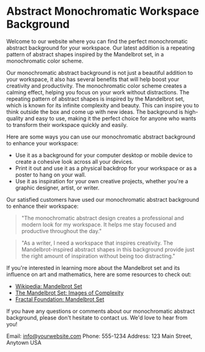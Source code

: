 <!--font:Poppins-->

# Abstract Monochromatic Workspace Background

Welcome to our website where you can find the perfect monochromatic abstract background for your workspace. Our latest addition is a repeating pattern of abstract shapes inspired by the Mandelbrot set, in a monochromatic color scheme.

Our monochromatic abstract background is not just a beautiful addition to your workspace, it also has several benefits that will help boost your creativity and productivity. The monochromatic color scheme creates a calming effect, helping you focus on your work without distractions. The repeating pattern of abstract shapes is inspired by the Mandelbrot set, which is known for its infinite complexity and beauty. This can inspire you to think outside the box and come up with new ideas. The background is high-quality and easy to use, making it the perfect choice for anyone who wants to transform their workspace quickly and easily.

Here are some ways you can use our monochromatic abstract background to enhance your workspace:

- Use it as a background for your computer desktop or mobile device to create a cohesive look across all your devices.
- Print it out and use it as a physical backdrop for your workspace or as a poster to hang on your wall.
- Use it as inspiration for your own creative projects, whether you're a graphic designer, artist, or writer.

Our satisfied customers have used our monochromatic abstract background to enhance their workspace:

> "The monochromatic abstract design creates a professional and modern look for my workspace. It helps me stay focused and productive throughout the day."

> "As a writer, I need a workspace that inspires creativity. The Mandelbrot-inspired abstract shapes in this background provide just the right amount of inspiration without being too distracting."

If you're interested in learning more about the Mandelbrot set and its influence on art and mathematics, here are some resources to check out:

- [Wikipedia: Mandelbrot Set](https://en.wikipedia.org/wiki/Mandelbrot_set)
- [The Mandelbrot Set: Images of Complexity](https://www.youtube.com/watch?v=0jGaio87u3A)
- [Fractal Foundation: Mandelbrot Set](https://fractalfoundation.org/resources/fractal-gallery/mandelbrot-set/)

If you have any questions or comments about our monochromatic abstract background, please don't hesitate to contact us. We'd love to hear from you!

Email: info@yourwebsite.com
Phone: 555-1234
Address: 123 Main Street, Anytown USA

<!--

Write me content for website with wallpaper which alt text is:

"A wallpaper with a repeating pattern of abstract shapes inspired by the Mandelbrot set, in a monochromatic color scheme."

The name/title of the page should not be 1:1 copy of the alt text but rather a real content of the website which is using this wallpaper.

- Use markdown format 
- Start with heading
- Heading should be short and concise
- The content should look like a real website 
- The website should not be about the wallpaper, wallpaper is just a related background
- Heading should be contain work "wallpaper" or "background"
- Include real sections like references, contact, user stories, etc. use things relevant to the page purpose.
- Feel free to use structure like headings, bullets, numbering, blockquotes, paragraphs, horizontal lines, etc.
- You can use formatting like bold or _italic_
- You can include UTF-8 emojis
- Links should be only #hash anchors (and you can refer to the document itself)
- Do not include images


---


# Monochrome Abstract Wallpaper Background for Your Creative Workspace

Welcome to our website where you can find the perfect wallpaper background for your creative workspace. Our latest addition is a monochromatic abstract wallpaper with repeating patterns inspired by the Mandelbrot set.

## Why Choose Our Monochrome Abstract Wallpaper?

Our monochrome abstract wallpaper is not just a beautiful addition to your workspace, it also has several benefits that will help boost your creativity and productivity:

- The monochromatic color scheme creates a calming effect, helping you focus on your work without distractions.
- The repeating pattern of abstract shapes is inspired by the Mandelbrot set, which is known for its infinite complexity and beauty. This can inspire you to think outside the box and come up with new ideas.
- The wallpaper is high-quality and easy to install, making it the perfect choice for anyone who wants to transform their workspace quickly and easily.

## How to Use Our Monochrome Abstract Wallpaper

Our monochrome abstract wallpaper can be used in a variety of ways to enhance your workspace:

- Use it as a background for your computer desktop or mobile device to create a cohesive look across all your devices.
- Print it out and use it as a physical backdrop for your workspace or as a poster to hang on your wall.
- Use it as inspiration for your own creative projects, whether you're a graphic designer, artist, or writer.

## User Stories

Here are some stories from our satisfied customers who have used our monochrome abstract wallpaper to enhance their workspace:

> "I was looking for a wallpaper that would help me focus on my work without being too distracting. The monochromatic abstract design was perfect for me, and I love how easy it was to install."

> "As a graphic designer, I'm always looking for new sources of inspiration. The Mandelbrot-inspired abstract shapes in this wallpaper have helped me come up with some amazing new designs."

## References

If you're interested in learning more about the Mandelbrot set and its influence on art and mathematics, here are some resources to check out:

- [Wikipedia: Mandelbrot Set](https://en.wikipedia.org/wiki/Mandelbrot_set)
- [The Mandelbrot Set: Images of Complexity](https://www.youtube.com/watch?v=0jGaio87u3A)
- [Fractal Foundation: Mandelbrot Set](https://fractalfoundation.org/resources/fractal-gallery/mandelbrot-set/)

## Contact Us

If you have any questions or comments about our monochrome abstract wallpaper, please don't hesitate to contact us. We'd love to hear from you!

Email: info@yourwebsite.com
Phone: 555-1234
Address: 123 Main Street, Anytown USA


---


Heading should not include word "wallpaper". The website should not be about the wallpaper itself, wallpaper is just a related background, rewrite whole content.


---


# Elevate Your Workspace with a Monochromatic Abstract Background

Welcome to our website where you can find the perfect monochromatic abstract background for your creative workspace. Our latest addition is a repeating pattern of abstract shapes inspired by the Mandelbrot set, in a monochromatic color scheme.

## Why Choose Our Monochromatic Abstract Background?

Our monochromatic abstract background is not just a beautiful addition to your workspace, it also has several benefits that will help boost your creativity and productivity:

- The monochromatic color scheme creates a calming effect, helping you focus on your work without distractions.
- The repeating pattern of abstract shapes is inspired by the Mandelbrot set, which is known for its infinite complexity and beauty. This can inspire you to think outside the box and come up with new ideas.
- The background is high-quality and easy to use, making it the perfect choice for anyone who wants to transform their workspace quickly and easily.

## How to Use Our Monochromatic Abstract Background

Our monochromatic abstract background can be used in a variety of ways to enhance your workspace:

- Use it as a background for your computer desktop or mobile device to create a cohesive look across all your devices.
- Print it out and use it as a physical backdrop for your workspace or as a poster to hang on your wall.
- Use it as inspiration for your own creative projects, whether you're a graphic designer, artist, or writer.

## User Stories

Here are some stories from our satisfied customers who have used our monochromatic abstract background to enhance their workspace:

> "I was looking for a background that would help me focus on my work without being too distracting. The monochromatic abstract design was perfect for me, and I love how easy it was to use."

> "As an artist, I'm always looking for new sources of inspiration. The Mandelbrot-inspired abstract shapes in this background have helped me come up with some amazing new ideas."

## References

If you're interested in learning more about the Mandelbrot set and its influence on art and mathematics, here are some resources to check out:

- [Wikipedia: Mandelbrot Set](https://en.wikipedia.org/wiki/Mandelbrot_set)
- [The Mandelbrot Set: Images of Complexity](https://www.youtube.com/watch?v=0jGaio87u3A)
- [Fractal Foundation: Mandelbrot Set](https://fractalfoundation.org/resources/fractal-gallery/mandelbrot-set/)

## Contact Us

If you have any questions or comments about our monochromatic abstract background, please don't hesitate to contact us. We'd love to hear from you!

Email: info@yourwebsite.com
Phone: 555-1234
Address: 123 Main Street, Anytown USA


---


Heading is too long, rewrite whole content.


---


# Monochromatic Abstract Background for Your Creative Workspace

Welcome to our website where you can find the perfect monochromatic abstract background for your creative workspace. Our latest addition is a repeating pattern of abstract shapes inspired by the Mandelbrot set, in a monochromatic color scheme.

Our monochromatic abstract background is not just a beautiful addition to your workspace, it also has several benefits that will help boost your creativity and productivity. The monochromatic color scheme creates a calming effect, helping you focus on your work without distractions. The repeating pattern of abstract shapes is inspired by the Mandelbrot set, which is known for its infinite complexity and beauty. This can inspire you to think outside the box and come up with new ideas. The background is high-quality and easy to use, making it the perfect choice for anyone who wants to transform their workspace quickly and easily.

Here are some ways you can use our monochromatic abstract background to enhance your workspace:

- Use it as a background for your computer desktop or mobile device to create a cohesive look across all your devices.
- Print it out and use it as a physical backdrop for your workspace or as a poster to hang on your wall.
- Use it as inspiration for your own creative projects, whether you're a graphic designer, artist, or writer.

Our satisfied customers have used our monochromatic abstract background to enhance their workspace:

> "I was looking for a background that would help me focus on my work without being too distracting. The monochromatic abstract design was perfect for me, and I love how easy it was to use."

> "As an artist, I'm always looking for new sources of inspiration. The Mandelbrot-inspired abstract shapes in this background have helped me come up with some amazing new ideas."

If you're interested in learning more about the Mandelbrot set and its influence on art and mathematics, here are some resources to check out:

- [Wikipedia: Mandelbrot Set](https://en.wikipedia.org/wiki/Mandelbrot_set)
- [The Mandelbrot Set: Images of Complexity](https://www.youtube.com/watch?v=0jGaio87u3A)
- [Fractal Foundation: Mandelbrot Set](https://fractalfoundation.org/resources/fractal-gallery/mandelbrot-set/)

If you have any questions or comments about our monochromatic abstract background, please don't hesitate to contact us. We'd love to hear from you!

Email: info@yourwebsite.com
Phone: 555-1234
Address: 123 Main Street, Anytown USA


---


Heading is too long, rewrite whole content.


---


# Monochromatic Abstract Background for Your Workspace

Welcome to our website where you can find the perfect monochromatic abstract background for your workspace. Our latest addition is a repeating pattern of abstract shapes inspired by the Mandelbrot set, in a monochromatic color scheme.

Our monochromatic abstract background is not just a beautiful addition to your workspace, it also has several benefits that will help boost your creativity and productivity. The monochromatic color scheme creates a calming effect, helping you focus on your work without distractions. The repeating pattern of abstract shapes is inspired by the Mandelbrot set, which is known for its infinite complexity and beauty. This can inspire you to think outside the box and come up with new ideas. The background is high-quality and easy to use, making it the perfect choice for anyone who wants to transform their workspace quickly and easily.

Here are some ways you can use our monochromatic abstract background to enhance your workspace:

- Use it as a background for your computer desktop or mobile device to create a cohesive look across all your devices.
- Print it out and use it as a physical backdrop for your workspace or as a poster to hang on your wall.
- Use it as inspiration for your own creative projects, whether you're a graphic designer, artist, or writer.

Our satisfied customers have used our monochromatic abstract background to enhance their workspace:

> "The monochromatic abstract design creates a professional and modern look for my workspace. It helps me stay focused and productive throughout the day."

> "As a writer, I need a workspace that inspires creativity. The Mandelbrot-inspired abstract shapes in this background provide just the right amount of inspiration without being too distracting."

If you're interested in learning more about the Mandelbrot set and its influence on art and mathematics, here are some resources to check out:

- [Wikipedia: Mandelbrot Set](https://en.wikipedia.org/wiki/Mandelbrot_set)
- [The Mandelbrot Set: Images of Complexity](https://www.youtube.com/watch?v=0jGaio87u3A)
- [Fractal Foundation: Mandelbrot Set](https://fractalfoundation.org/resources/fractal-gallery/mandelbrot-set/)

If you have any questions or comments about our monochromatic abstract background, please don't hesitate to contact us. We'd love to hear from you!

Email: info@yourwebsite.com
Phone: 555-1234
Address: 123 Main Street, Anytown USA


---


Write me a Google font which is best fitting for the website.

Pick from the list:
- Playfair Display
- Great Vibes
- Orbitron
- Lobster
- Lato
- Open Sans
- Alegreya
- IBM Plex Sans
- Dancing Script
- Poppins
- Exo 2
- Roboto
- Futura
- Montserrat
- Inter
- Barlow Condensed
- Raleway


Write just the font name nothing else.


---


Poppins

-->
